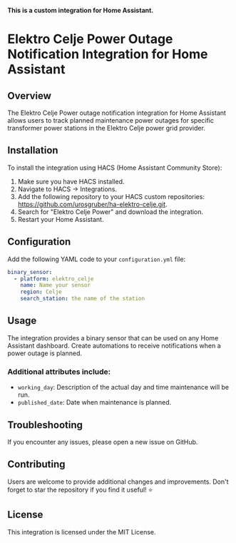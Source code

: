 <!--
{% if installed %}
## Elektro Celje Obvestila o izklopih
{% else %}
# Elektro Celje Obvestila o izklopih
{% endif %}

![Project Maintenance][maintenance-shield]

{% if installed %}
![Project Maintenance][maintenance-shield]
{% endif %}

{% if version %}
**Version: 1.0.0**
{% endif %}
-->

**This is a custom integration for Home Assistant.**

# Elektro Celje Power Outage Notification Integration for Home Assistant

## Overview

The Elektro Celje Power outage notification integration for Home Assistant allows users to track planned maintenance power outages for specific transformer power stations in the Elektro Celje power grid provider.

## Installation

To install the integration using HACS (Home Assistant Community Store):

1. Make sure you have HACS installed.
2. Navigate to HACS -> Integrations.
3. Add the following repository to your HACS custom repositories: https://github.com/urosgruber/ha-elektro-celje.git.
4. Search for "Elektro Celje Power" and download the integration.
5. Restart your Home Assistant.

## Configuration

Add the following YAML code to your `configuration.yml` file:

```yaml
binary_sensor:
  - platform: elektro_celje
    name: Name your sensor
    region: Celje
    search_station: the name of the station
```

## Usage

The integration provides a binary sensor that can be used on any Home Assistant dashboard. Create automations to receive notifications when a power outage is planned.

### Additional attributes include:

- `working_day`: Description of the actual day and time maintenance will be run.
- `published_date`: Date when maintenance is planned.

## Troubleshooting

If you encounter any issues, please open a new issue on GitHub.

## Contributing

Users are welcome to provide additional changes and improvements. Don't forget to star the repository if you find it useful! ⭐

## License

This integration is licensed under the MIT License.
